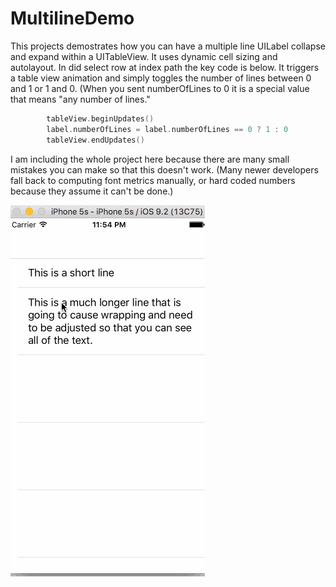 # MultilineDemo

This projects demostrates how you can have a multiple line UILabel collapse and expand within a UITableView.  It uses dynamic cell sizing and autolayout.  In did select row at index path the key code is below.  It triggers a table view animation and simply toggles the number of lines between 0 and 1 or 1 and 0.  (When you sent numberOfLines to 0 it is a special value that means "any number of lines."

```swift
        tableView.beginUpdates()
        label.numberOfLines = label.numberOfLines == 0 ? 1 : 0
        tableView.endUpdates()
```

I am including the whole project here because there are many small mistakes you can make so that this doesn't work.  (Many newer developers fall back to computing font metrics manually, or hard coded numbers because they assume it can't be done.) 

![demo](demo.gif)

